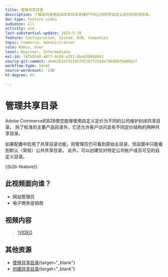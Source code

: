 ```yaml
---
title: 管理共享目录
description: 了解如何使用B2B共享目录来维护不同公司的带自定义定价的封闭目录。
doc-type: feature video
audience: all
activity: use
last-substantial-update: 2023-5-10
feature: Configuration, System, B2B, Companies
topic: Commerce, Administration
role: Admin, User
level: Beginner, Intermediate
exl-id: 74fb5548-a077-4c09-a351-0be830060841
source-git-commit: abde2b1e7d1fd1fd5387f2564e79b086fb808b2f
workflow-type: tm+mt
source-wordcount: '136'
ht-degree: 0%

---
```


# 管理共享目录

Adobe Commerce的B2B使您能够使用自定义定价为不同的公司维护封闭共享目录。 除了标准的主要产品目录外，它还允许客户访问具有不同定价结构的两种共享目录。

如果配置中启用了共享目录功能，则管理员仍可看到原始主目录，但店面中只能看到默认（常规）公共共享目录。 此外，可以创建仅对特定公司帐户成员可见的自定义目录。

{{b2b-feature}}

## 此视频面向谁？

- 网站管理员
- 电子商务促销商

## 视频内容

>[!VIDEO](https://video.tv.adobe.com/v/344446?quality=12&learn=on)

## 其他资源

- [使用共享目录](https://experienceleague.adobe.com/docs/commerce-admin/b2b/shared-catalogs/catalog-shared.html?lang=zh-Hans){target="_blank"}
- [创建共享目录](https://experienceleague.adobe.com/docs/commerce-admin/b2b/shared-catalogs/define/catalog-shared-create.html?lang=zh-Hans){target="_blank"}
